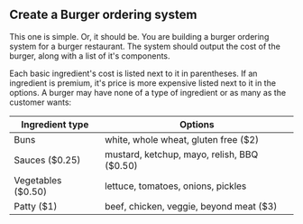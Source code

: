 ## Create a Burger ordering system

This one is simple. Or, it should be. You are building a burger ordering system for a burger restaurant. The system should output the cost of the burger, along with a list of it's components.

Each basic ingredient's cost is listed next to it in parentheses. If an ingredient is premium, it's price is more expensive listed next to it in the options. A burger may have none of a type of ingredient or as many as the customer wants:

| Ingredient type     | Options                                      |
| ------------------- | -------------------------------------------- |
| Buns                | white, whole wheat, gluten free (\$2)        |
| Sauces (\$0.25)     | mustard, ketchup, mayo, relish, BBQ (\$0.50) |
| Vegetables (\$0.50) | lettuce, tomatoes, onions, pickles           |
| Patty (\$1)         | beef, chicken, veggie, beyond meat (\$3)     |

